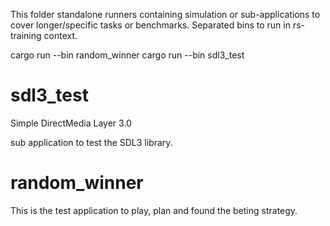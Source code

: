 This folder standalone runners containing simulation or sub-applications to cover longer/specific tasks or benchmarks.
Separated bins to run in rs-training context.

cargo run --bin random_winner
cargo run --bin sdl3_test

# sdl3_test

Simple DirectMedia Layer 3.0

sub application to test the SDL3 library.

# random_winner

This is the test application to play, plan and found the beting strategy.


